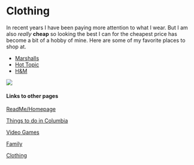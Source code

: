 # Clothing

In recent years I have been paying more attention to what I wear. But I am also *really* **cheap** so looking the best I can for the cheapest price has become a bit of a hobby of mine. Here are some of my favorite places to shop at.

- [Marshalls](https://www.marshalls.com/us/store/index.jsp)
- [Hot Topic](https://www.hottopic.com)
- [H&M](https://www2.hm.com/en_us/index.html)

![](https://user-images.githubusercontent.com/54389183/101971517-72910680-3bf7-11eb-9aaa-9b211601af22.jpeg)

#### Links to other pages
[ReadMe/Homepage](README.MD) 

[Things to do in Columbia](ThingstodoinColumbia.md)

[Video Games](VideoGames.md)

[Family](Family.md)

[Clothing](Clothing.md)
